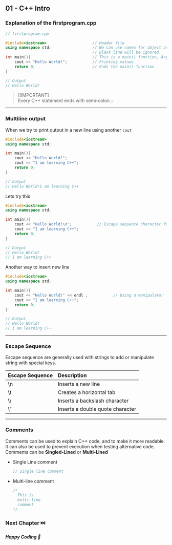 ## 01 - C++ Intro

### Explanation of the firstprogram.cpp
```cpp
// firstprogram.cpp

#include<iostream>                    // Header file
using namespace std;                  // We can use names for object and variable from standard library
                                      // Blank line will be ignored
int main(){                           // This is a main() function, Any code inside its curly brackets `{}` will be executed.
    cout << "Hello World!";           // Printing values
    return 0;                         // Ends the main() function
}

// Output
// Hello World!
```
> [!IMPORTANT]\
> Every C++ statement ends with semi-colon `;`

***

### Multiline output
When we try to print output in a new line using another `cout`
```cpp
#include<iostream>
using namespace std;

int main(){
    cout << "Hello World!";
    cout << "I am learning C++";
    return 0;
}

// Output
// Hello World!I am learning C++
```

Lets try this 
```cpp
#include<iostream>
using namespace std;

int main(){
    cout << "Hello World!\n";           // Escape sequence character for new line
    cout << "I am learning C++";
    return 0;
}

// Output
// Hello World!
// I am learning C++
```

Another way to insert new line
```cpp
#include<iostream>
using namespace std;

int main(){
    cout << "Hello World!" << endl ;           // Using a manipulator
    cout << "I am learning C++";
    return 0;
}

// Output
// Hello World!
// I am learning C++
```

***

### Escape Sequence

Escape sequence are generally used with strings to add or manipulate string with special keys.

|  Escape Sequence | Description |
| :---             | :---        |
| \n |  Inserts a new line |
| \t | Creates a horizontal tab |
| \\\ | Inserts a backslash character |
| \\" | Inserts a double quote character |

***

### Comments

Comments can be used to explain C++ code, and to make it more readable.<br/>
It can also be used to prevent execution when testing alternative code.<br/>
Comments can be **Singled-Lined** or **Multi-Lined**
- Single Line comment
    ```cpp
    // Single line comment
    ```
- Multi-line comment
    ```cpp
    /*
      This is
      multi-line
      comment
    */
    ```

### Next Chapter ⏭️

##### Happy Coding 💖
